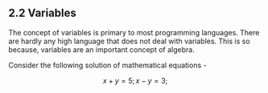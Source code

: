 ## 2.2 Variables

The concept of variables is primary to most programming languages. There are
hardly any high language that does not deal with variables.
This is so because, variables are an important concept of algebra.

Consider the following solution of mathematical equations -

```math
x + y = 5;
x - y = 3;
```